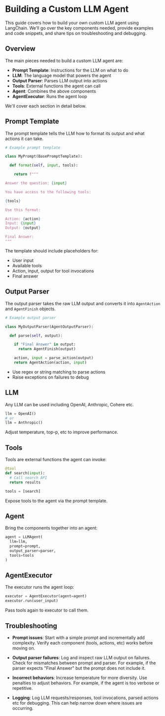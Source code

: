 # Building a Custom LLM Agent

This guide covers how to build your own custom LLM agent using LangChain. We'll go over the key components needed, provide examples and code snippets, and share tips on troubleshooting and debugging.

## Overview

The main pieces needed to build a custom LLM agent are:

- **Prompt Template**: Instructions for the LLM on what to do
- **LLM**: The language model that powers the agent
- **Output Parser**: Parses LLM output into actions
- **Tools**: External functions the agent can call
- **Agent**: Combines the above components
- **AgentExecutor**: Runs the agent loop

We'll cover each section in detail below.

## Prompt Template

The prompt template tells the LLM how to format its output and what actions it can take.

```python
# Example prompt template

class MyPrompt(BasePromptTemplate):

  def format(self, input, tools):

    return f"""

Answer the question: {input}

You have access to the following tools:

{tools}

Use this format:

Action: {action}
Input: {input}
Output: {output}

Final Answer:
"""
```

The template should include placeholders for:

- User input
- Available tools
- Action, input, output for tool invocations
- Final answer

## Output Parser

The output parser takes the raw LLM output and converts it into `AgentAction` and `AgentFinish` objects.

```python
# Example output parser

class MyOutputParser(AgentOutputParser):

  def parse(self, output):

    if "Final Answer" in output:
      return AgentFinish(output)

    action, input = parse_action(output)
    return AgentAction(action, input)
```

- Use regex or string matching to parse actions
- Raise exceptions on failures to debug

## LLM

Any LLM can be used including OpenAI, Anthropic, Cohere etc.

```python
llm = OpenAI()
# or
llm = Anthropic()
```

Adjust temperature, top-p, etc to improve performance.

## Tools

Tools are external functions the agent can invoke:

```python
@tool
def search(input):
  # Call search API
  return results

tools = [search]
```

Expose tools to the agent via the prompt template.

## Agent

Bring the components together into an agent:

```python
agent = LLMAgent(
  llm=llm,
  prompt=prompt,
  output_parser=parser,
  tools=tools
)
```

## AgentExecutor

The executor runs the agent loop:

```python
executor = AgentExecutor(agent=agent)
executor.run(user_input)
```

Pass tools again to executor to call them.

## Troubleshooting

- **Prompt issues**: Start with a simple prompt and incrementally add complexity. Verify each component (tools, actions, etc) works before moving on.

- **Output parser failures**: Log and inspect raw LLM output on failures. Check for mismatches between prompt and parser. For example, if the parser expects "Final Answer" but the prompt does not include it.

- **Incorrect behaviors**: Increase temperature for more diversity. Use penalties to adjust behaviors. For example, if the agent is too verbose or repetitive.

- **Logging**: Log LLM requests/responses, tool invocations, parsed actions etc for debugging. This can help narrow down where issues are occurring.
